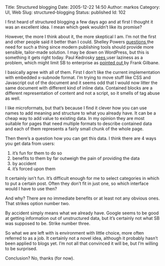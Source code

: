 Title: Structured blogging
Date: 2005-12-22 14:50
Author: markos
Category: UI, Web
Slug: structured-blogging
Status: published
Id: 102

<html>
 <body>
  <div>
   <p>
    I first heard of structured blogging a few days ago and at first I thought it was an excellent idea. I mean which geek wouldn’t like its promise?
   </p>
   <p>
    However, the more I think about it, the more skeptical I am. I’m not the first and other people said it better than I could. Shelley Powers
    <a href="http://weblog.burningbird.net/2005/12/19/aint-no-cobwebs-here/">
     questions
    </a>
    the need for such a thing since modern publishing tools should provide more sensible, tailor-made solution. I may be down on WordPress, but this is something it gets right today. Paul Kedrosky
    <a href="http://paul.kedrosky.com/archives/002215.html">
     sees
    </a>
    user laziness as a problem, which might limit SB to enterprise as
    <a href="http://gilbane.com/blog/archives/2005/12/post.html">
     pointed out
    </a>
    by Frank Gilbane.
   </p>
   <p>
    I basically agree with all of them. First I don’t like the current implementation with embedded x-subnode format. I’m trying to move stuff like CSS and Javascript out of the document and it seems odd that I would now litter the same document with different kind of inline data. Contained blocks are a different representation of content and not a script, so it smells of tag abuse as well.
   </p>
   <p>
    I like microformats, but that’s because I find it clever how you can use names to add meaning and structure to what you already have. It can be a cheap way to add value to existing data. In my opinion they are most suitable for pages that need multiple formats to describe contained data and each of them represents a fairly small chunk of the whole page.
   </p>
   <p>
    Then there’s a question how you can get this data. I think there are 4 ways you get data from users:
   </p>
   <ol>
    <li>
     it’s fun for them to do so
    </li>
    <li>
     benefits to them by far outweigh the pain of providing the data
    </li>
    <li>
     by accident
    </li>
    <li>
     it’s forced upon them
    </li>
   </ol>
   <p>
    It certainly isn’t fun. It’s difficult enough for me to select categories in which to put a certain post. Often they don’t fit in just one, so which interface would I have to use then?
   </p>
   <p>
    And why? There are no immediate benefits or at least not any obvious ones. That strikes option number two.
   </p>
   <p>
    By accident simply means what we already have. Google seems to be good at getting information out of unstructured data, but it’s certainly not what SB was supposed to be. Strike number three.
   </p>
   <p>
    So what we are left with is environment with little choice, more often referred to as a job. It certainly not a novel idea, although it probably hasn’t been applied to blogs yet. I’m not all that convinced it will be, but I’m willing to be surprised.
   </p>
   <p>
    Conclusion? No, thanks (for now).
   </p>
  </div>
 </body>
</html>